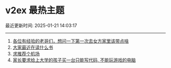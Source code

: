 # v2ex 最热主题

最近更新时间: 2025-01-21 14:03:17

--- 
1. [各位有经验的老哥们，想问一下第一次去女方家里该带点啥](https://www.v2ex.com/t/1106655) 
2. [大家最近在读什么书](https://www.v2ex.com/t/1106658) 
3. [求推荐个机场](https://www.v2ex.com/t/1106673) 
4. [家长要求给上大学的孩子买一台只能写代码, 不能玩游戏的电脑](https://www.v2ex.com/t/1106683) 
